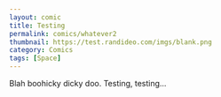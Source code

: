 ```yaml
---
layout: comic
title: Testing
permalink: comics/whatever2
thumbnail: https://test.randideo.com/imgs/blank.png
category: Comics
tags: [Space]
---
```


Blah boohicky dicky doo. Testing, testing...
